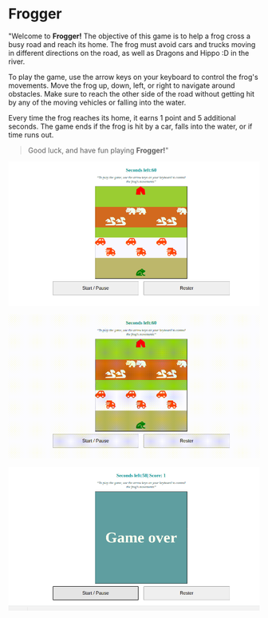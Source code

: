 # Frogger

"Welcome to **Frogger!** The objective of this game is to help a frog cross a busy road and reach its home. The frog must avoid cars and trucks moving in different directions on the road, as well as Dragons and Hippo :D in the river.

To play the game, use the arrow keys on your keyboard to control the frog's movements. Move the frog up, down, left, or right to navigate around obstacles. Make sure to reach the other side of the road without getting hit by any of the moving vehicles or falling into the water.

Every time the frog reaches its home, it earns 1 point and 5 additional seconds. The game ends if the frog is hit by a car, falls into the water, or if time runs out.

> Good luck, and have fun playing **Frogger!**"

![game start](img/game-start.png)

![win](img/frog-game.gif)

![game over](img/game-Over.png)
